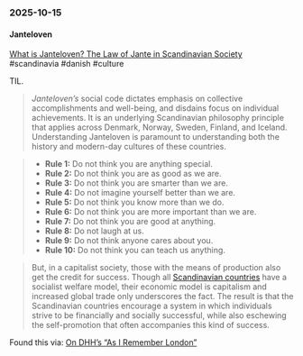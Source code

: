 ### 2025-10-15
#### Janteloven
[What is Janteloven? The Law of Jante in Scandinavian Society](https://www.scandinaviastandard.com/what-is-janteloven-the-law-of-jante/) #scandinavia #danish #culture

TIL.

> _Janteloven’s_ social code dictates emphasis on collective accomplishments and well-being, and disdains focus on individual achievements. It is an underlying Scandinavian philosophy principle that applies across Denmark, Norway, Sweden, Finland, and Iceland. Understanding Janteloven is paramount to understanding both the history and modern-day cultures of these countries.


> - **Rule 1:** Do not think you are anything special.
> - **Rule 2:** Do not think you are as good as we are.
> - **Rule 3:** Do not think you are smarter than we are.
> - **Rule 4:** Do not imagine yourself better than we are.
> - **Rule 5:** Do not think you know more than we do.
> - **Rule 6:** Do not think you are more important than we are.
> - **Rule 7:** Do not think you are good at anything.
> - **Rule 8:** Do not laugh at us.
> - **Rule 9:** Do not think anyone cares about you.
> - **Rule 10:** Do not think you can teach us anything.

> But, in a capitalist society, those with the means of production also get the credit for success. Though all [Scandinavian countries](https://www.scandinaviastandard.com/where-is-scandinavia-a-guide-to-the-scandinavian-countries/) have a socialist welfare model, their economic model is capitalism and increased global trade only underscores the fact. The result is that the Scandinavian countries encourage a system in which individuals strive to be financially and socially successful, while also eschewing the self-promotion that often accompanies this kind of success.

Found this via: [On DHH’s “As I Remember London”](https://paulbjensen.co.uk/2025/09/17/on-dhhs-as-i-remember-london.html)